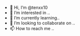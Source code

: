 - 👋 Hi, I’m @tenxx10
- 👀 I’m interested in ..
- 🌱 I’m currently learning..
- 💞️ I’m looking to collaborate on ..
- 📫 How to reach me ..

